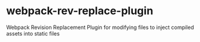 # webpack-rev-replace-plugin
Webpack Revision Replacement Plugin for modifying files to inject compiled assets into static files
